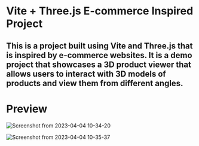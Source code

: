 # Vite + Three.js E-commerce Inspired Project

## This is a project built using Vite and Three.js that is inspired by e-commerce websites. It is a demo project that showcases a 3D product viewer that allows users to interact with 3D models of products and view them from different angles.

# Preview
![Screenshot from 2023-04-04 10-34-20](https://user-images.githubusercontent.com/122372759/229691793-b8ccc5c2-6871-4407-8386-2faf31dcdb46.png)

![Screenshot from 2023-04-04 10-35-37](https://user-images.githubusercontent.com/122372759/229691947-8029008d-0dea-4f07-aabc-252e8d7c8dbf.png)
